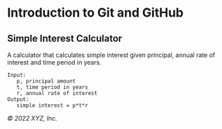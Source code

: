 # Introduction to Git and GitHub

## Simple Interest Calculator

A calculator that calculates simple interest given principal, annual rate of interest and time period in years.

```
Input:
   p, principal amount
   t, time period in years
   r, annual rate of interest
Output:
   simple interest = p*t*r
```

_© 2022 XYZ, Inc._
